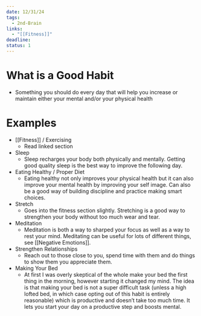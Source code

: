 ```yaml
---
date: 12/31/24
tags:
  - 2nd-Brain
links:
  - "[[Fitness]]"
deadline: 
status: 1
---
```

# What is a Good Habit
- Something you should do every day that will help you increase or maintain either your mental and/or your physical health
# Examples
- [[Fitness]] / Exercising
	- Read linked section
- Sleep
	- Sleep recharges your body both physically and mentally. Getting good quality sleep is the best way to improve the following day.
- Eating Healthy / Proper Diet
	- Eating healthy not only improves your physical health but it can also improve your mental health by improving your self image. Can also be a good way of building discipline and practice making smart choices.
- Stretch
	- Goes into the fitness section slightly. Stretching is a good way to strengthen your body without too much wear and tear.
- Meditation
	- Meditation is both a way to sharped your focus as well as a way to rest your mind. Meditating can be useful for lots of different things, see [[Negative Emotions]].
- Strengthen Relationships
	- Reach out to those close to you, spend time with them and do things to show them you appreciate them.
- Making Your Bed
	- At first I was overly skeptical of the whole make your bed the first thing in the morning, however starting it changed my mind. The idea is that making your bed is not a super difficult task (unless a high lofted bed, in which case opting out of this habit is entirely reasonable) which is productive and doesn’t take too much time. It lets you start your day on a productive step and boosts mental.